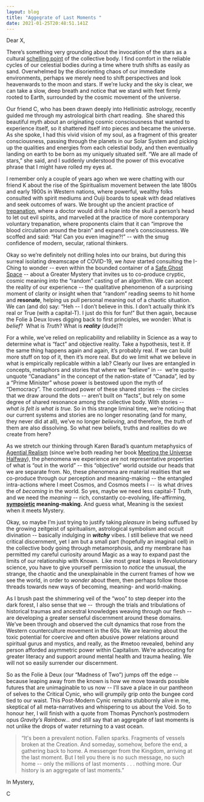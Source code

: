 ```yaml
---
layout: blog
title: "Aggegrate of Last Moments "
date: 2021-01-25T20:48:51.141Z
---
```

Dear X, 

There’s something very grounding about the invocation of the stars as a cultural [schelling point](https://folieadeux.ca/dispatches/2020-12-27-cultural-dreams-and-schelling-points/) of the collective body. I find comfort in the reliable cycles of our celestial bodies during a time where truth shifts as easily as sand. Overwhelmed by the disorienting chaos of our immediate environments, perhaps we merely need to shift perspectives and look heavenwards to the moon and stars. If we’re lucky and the sky is clear, we can take a slow, deep breath and notice that we stand with feet firmly rooted to Earth, surrounded by the cosmic movement of the universe. 

Our friend C, who has been drawn deeply into Hellinistic astrology, recently guided me through my astrological birth chart reading.  She shared this beautiful myth about an originating cosmic consciousness that wanted to experience itself, so it shattered itself into pieces and became the universe. As she spoke, I had this vivid vision of my soul, as a fragment of this greater consciousness, passing through the planets in our Solar System and picking up the qualities and energies from each celestial body, and then eventually landing on earth to be born as my uniquely situated self. “We are all made of stars,” she said, and I suddenly understood the power of this evocative phrase that I might have rolled my eyes at.

I remember only a couple of years ago when we were chatting with our friend K about the rise of the Spiritualism movement between the late 1800s and early 1900s in Western nations, where powerful, wealthy folks consulted with spirit mediums and Ouiji boards to speak with dead relatives and seek outcomes of wars. We brought up the ancient practice of [trepanation](https://en.wikipedia.org/wiki/Trepanning), where a doctor would drill a hole into the skull a person’s head to let out evil spirits, and marvelled at the practice of more contemporary voluntary trepanation, where proponents claim that it can “improve the blood circulation around the brain” and expand one’s consciousness. We scoffed and said: “Ha! Can you even imagine?!” -- with the smug confidence of modern, secular, rational thinkers.

Okay so we’re definitely not drilling holes into our brains, but during this surreal isolating dreamscape of COVID-19, we *have* started consulting the I-Ching to wonder -- even within the bounded container of a [Safe Ghost Space](https://folieadeux.ca/dispatches/2020-11-06-safe-ghost-space/) -- about a Greater Mystery that invites us to co-produce cryptic, cosmic meaning into the “random” casting of an algorithm. We can accept the reality of our experience -- the qualitative phenomenon of a surprising moment of clarity or insight when that “random” reading seems to hit home and **resonate**, helping us pull personal meaning out of a chaotic situation.  We can (and do) say: “Heh -- I don’t believe in this. I don’t actually think it’s real or True (with a capital-T). I just do this for fun!” But then again, because the Folie à Deux loves digging back to first principles, we wonder: What is *belief*?  What is *Truth*? What is ***reality*** (dude)?! 

For a while, we’ve relied on replicability and reliability in Science as a way to determine what is “fact” and objective reality. Take a hypothesis, test it. If the same thing happens again and again, it’s probably real. If we can build more stuff on top of it, then it’s more real. But do we limit what we believe in what is empirically replicable within a lab? Clearly our lives are entangled in concepts, metaphors and stories that where we “believe” in --  we’re quote-unquote “Canadians” in the concept of the nation-state of “Canada”, led by a “Prime Minister” whose power is bestowed upon the myth of “Democracy”. The continued power of these shared stories -- the circles that we draw around the dots -- aren’t built on “facts”, but rely on some degree of shared resonance among the collective body. With stories -- *what is felt is what is true.* So in this strange liminal time, we’re noticing that our current systems and stories are no longer resonating (and for many, they never did at all), we’ve no longer *believing*, and therefore, the *truth* of them are also dissolving. So what new beliefs, truths and realities do we create from here? 

As we stretch our thinking through Karen Barad’s quantum metaphysics of [Agential Realism](https://en.wikipedia.org/wiki/Agential_realism) (since we’re both reading her book [Meeting the Universe Halfway](https://www.dukeupress.edu/meeting-the-universe-halfway)), the phenomena we experience are not representative properties of what is “out in the world” -- this “objective” world outside our heads that we are separate from. No, these phenomena are material realities that we co-produce through our perception and meaning-making -- the entangled intra-actions where I meet Cosmos, and Cosmos meets I --  is what drives the of *becoming* in the world. So yes, maybe we need less capital-T Truth, and we need the *meaning* -- rich, constantly co-evolving, life-affirming, **[sympoietic](https://cherylhsu.ca/post/2021-01-20-life-lifeing/) meaning-making.** And guess what, Meaning is the sexiest when it meets Mystery. 

Okay, so maybe I’m just trying to justify taking *pleasure* in being suffused by the growing zeitgeist of spiritualism, astrological symbolism and occult divination -- basically indulging in ***witchy*** vibes. I still believe that we need critical discernment, yet I am but a small part (hopefully an imaginal cell) in the collective body going through metamorphosis, and my membrane has permitted my careful curiosity around Magic as a way to expand past the limits of our relationship with Known.  Like most great leaps in Revolutionary science, you have to give yourself permission to *notice* the unusual, the strange, the chaotic and the unexplainable in the current frames of how we see the world, in order to *wonder* about them, then perhaps follow those threads towards new ways of becoming, meaning- and world-making. 

As I brush past the shimmering veil of the “woo” to step deeper into the dark forest, I also sense that we --  through the trials and tribulations of historical traumas and ancestral knowledges weaving through our flesh -- are developing a greater senseful discernment around these domains. We’ve been through and observed the cult dynamics that rose from the Western counterculture movement in the 60s. We are learning about the toxic potential for coercive and often abusive power relations around spiritual gurus and mystics, and really, as the #metoo revealed, behind any person afforded asymmetric power within Capitalism. We’re advocating for greater literacy and support around mental health and trauma healing. We will not so easily surrender our discernment. 

So as the Folie à Deux (our “Madness of Two”) jumps off the edge -- because leaping away from the known is how we move towards possible futures that are unimaginable to us now -- I’ll save a place in our pantheon of selves to the Critical Cynic, who will grumpily grip onto the bungee cord tied to our waist. This Post-Modern Cynic remains stubbornly alive in me, skeptical of all meta-narratives and whispering to us about the Void. So to honour her, I will finish with a quote from Thomas Pynchon’s postmodern opus *Gravity’s Rainbow... and still* say that an aggregate of last moments is not unlike the drops of water returning to a vast ocean. 

> “It's been a prevalent notion. Fallen sparks. Fragments of vessels broken at the Creation. And someday, somehow, before the end, a gathering back to home. A messenger from the Kingdom, arriving at the last moment. But I tell you there is no such message, no such home -- only the millions of last moments . . . nothing more. Our history is an aggregate of last moments.”



In Mystery,

C